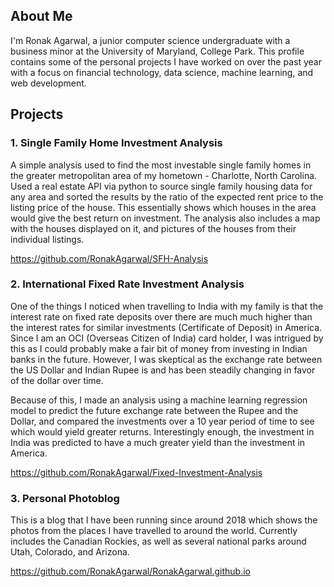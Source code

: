 ## About Me
I'm Ronak Agarwal, a junior computer science undergraduate with a business minor at the University of Maryland, College Park. This profile contains some of the personal projects I have worked on over the past year with a focus on financial technology, data science, machine learning, and web development. 

## Projects

### 1. Single Family Home Investment Analysis

A simple analysis used to find the most investable single family homes in the greater metropolitan area of my hometown - Charlotte, North Carolina. Used a real estate API via python to source single family housing data for any area and sorted the results by the ratio of the expected rent price to the listing price of the house. This essentially shows which houses in the area would give the best return on investment. The analysis also includes a map with the houses displayed on it, and pictures of the houses from their individual listings. 

https://github.com/RonakAgarwal/SFH-Analysis

### 2. International Fixed Rate Investment Analysis

One of the things I noticed when travelling to India with my family is that the interest rate on fixed rate deposits over there are much much higher than the interest rates for similar investments (Certificate of Deposit) in America. Since I am an OCI (Overseas Citizen of India) card holder, I was intrigued by this as I could probably make a fair bit of money from investing in Indian banks in the future. However, I was skeptical as the exchange rate between the US Dollar and Indian Rupee is and has been steadily changing in favor of the dollar over time. 

Because of this, I made an analysis using a machine learning regression model to predict the future exchange rate between the Rupee and the Dollar, and compared the investments over a 10 year period of time to see which would yield greater returns. Interestingly enough, the investment in India was predicted to have a much greater yield than the investment in America.

https://github.com/RonakAgarwal/Fixed-Investment-Analysis

### 3. Personal Photoblog

This is a blog that I have been running since around 2018 which shows the photos from the places I have travelled to around the world. Currently includes the Canadian Rockies, as well as several national parks around Utah, Colorado, and Arizona.

https://github.com/RonakAgarwal/RonakAgarwal.github.io

<!--
**RonakAgarwal/RonakAgarwal** is a ✨ _special_ ✨ repository because its `README.md` (this file) appears on your GitHub profile.

Here are some ideas to get you started:

- 🔭 I’m currently working on ...
- 🌱 I’m currently learning ...
- 👯 I’m looking to collaborate on ...
- 🤔 I’m looking for help with ...
- 💬 Ask me about ...
- 📫 How to reach me: ...
- 😄 Pronouns: ...
- ⚡ Fun fact: ...
-->
